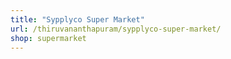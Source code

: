 ```yaml
---
title: "Sypplyco Super Market"
url: /thiruvananthapuram/sypplyco-super-market/
shop: supermarket
---
```

